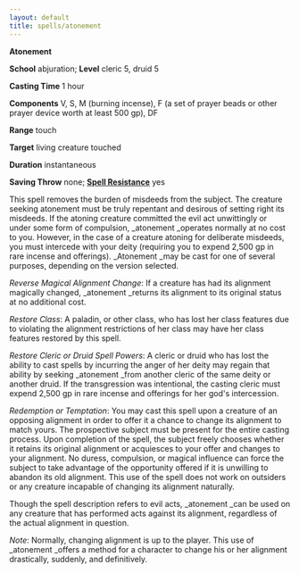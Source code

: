 ```yaml
---
layout: default
title: spells/atonement
---
```

 **Atonement**

**School** abjuration; **Level** cleric 5, druid 5

**Casting Time** 1 hour

**Components** V, S, M (burning incense), F (a set of prayer beads or other prayer device worth at least 500 gp), DF

**Range** touch

**Target** living creature touched

**Duration** instantaneous

**Saving Throw** none; **[Spell Resistance](../glossary#_spell-resistance)** yes

This spell removes the burden of misdeeds from the subject. The creature seeking atonement must be truly repentant and desirous of setting right its misdeeds. If the atoning creature committed the evil act unwittingly or under some form of compulsion, _atonement _operates normally at no cost to you. However, in the case of a creature atoning for deliberate misdeeds, you must intercede with your deity (requiring you to expend 2,500 gp in rare incense and offerings). _Atonement _may be cast for one of several purposes, depending on the version selected.

_Reverse Magical Alignment Change_: If a creature has had its alignment magically changed, _atonement _returns its alignment to its original status at no additional cost.

_Restore Class_: A paladin, or other class, who has lost her class features due to violating the alignment restrictions of her class may have her class features restored by this spell.

_Restore Cleric or Druid Spell Powers_: A cleric or druid who has lost the ability to cast spells by incurring the anger of her deity may regain that ability by seeking _atonement _from another cleric of the same deity or another druid. If the transgression was intentional, the casting cleric must expend 2,500 gp in rare incense and offerings for her god's intercession.

_Redemption or Temptation_: You may cast this spell upon a creature of an opposing alignment in order to offer it a chance to change its alignment to match yours. The prospective subject must be present for the entire casting process. Upon completion of the spell, the subject freely chooses whether it retains its original alignment or acquiesces to your offer and changes to your alignment. No duress, compulsion, or magical influence can force the subject to take advantage of the opportunity offered if it is unwilling to abandon its old alignment. This use of the spell does not work on outsiders or any creature incapable of changing its alignment naturally.

Though the spell description refers to evil acts, _atonement _can be used on any creature that has performed acts against its alignment, regardless of the actual alignment in question.

_Note_: Normally, changing alignment is up to the player. This use of _atonement _offers a method for a character to change his or her alignment drastically, suddenly, and definitively.

